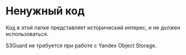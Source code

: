 # Ненужный код

Код в этой папке представляет исторический интерес, и не должен использоваться.

S3Guard не требуется при работе с Yandex Object Storage.
